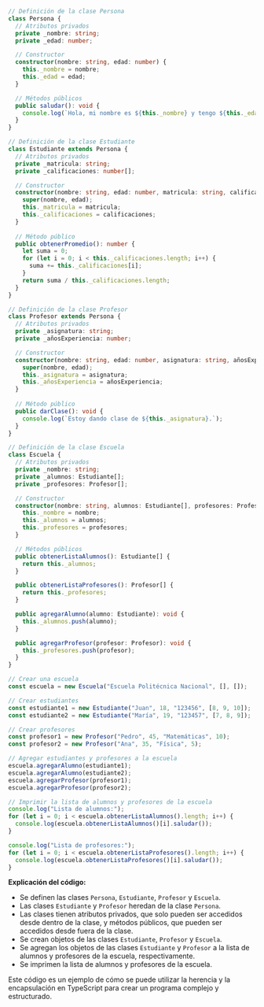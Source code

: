 ```typescript
// Definición de la clase Persona
class Persona {
  // Atributos privados
  private _nombre: string;
  private _edad: number;

  // Constructor
  constructor(nombre: string, edad: number) {
    this._nombre = nombre;
    this._edad = edad;
  }

  // Métodos públicos
  public saludar(): void {
    console.log(`Hola, mi nombre es ${this._nombre} y tengo ${this._edad} años.`);
  }
}

// Definición de la clase Estudiante
class Estudiante extends Persona {
  // Atributos privados
  private _matricula: string;
  private _calificaciones: number[];

  // Constructor
  constructor(nombre: string, edad: number, matricula: string, calificaciones: number[]) {
    super(nombre, edad);
    this._matricula = matricula;
    this._calificaciones = calificaciones;
  }
  
  // Método público
  public obtenerPromedio(): number {
    let suma = 0;
    for (let i = 0; i < this._calificaciones.length; i++) {
      suma += this._calificaciones[i];
    }
    return suma / this._calificaciones.length;
  }
}

// Definición de la clase Profesor
class Profesor extends Persona {
  // Atributos privados
  private _asignatura: string;
  private _añosExperiencia: number;

  // Constructor
  constructor(nombre: string, edad: number, asignatura: string, añosExperiencia: number) {
    super(nombre, edad);
    this._asignatura = asignatura;
    this._añosExperiencia = añosExperiencia;
  }
  
  // Método público
  public darClase(): void {
    console.log(`Estoy dando clase de ${this._asignatura}.`);
  }
}

// Definición de la clase Escuela
class Escuela {
  // Atributos privados
  private _nombre: string;
  private _alumnos: Estudiante[];
  private _profesores: Profesor[];

  // Constructor
  constructor(nombre: string, alumnos: Estudiante[], profesores: Profesor[]) {
    this._nombre = nombre;
    this._alumnos = alumnos;
    this._profesores = profesores;
  }

  // Métodos públicos
  public obtenerListaAlumnos(): Estudiante[] {
    return this._alumnos;
  }

  public obtenerListaProfesores(): Profesor[] {
    return this._profesores;
  }

  public agregarAlumno(alumno: Estudiante): void {
    this._alumnos.push(alumno);
  }

  public agregarProfesor(profesor: Profesor): void {
    this._profesores.push(profesor);
  }
}

// Crear una escuela
const escuela = new Escuela("Escuela Politécnica Nacional", [], []);

// Crear estudiantes
const estudiante1 = new Estudiante("Juan", 18, "123456", [8, 9, 10]);
const estudiante2 = new Estudiante("María", 19, "123457", [7, 8, 9]);

// Crear profesores
const profesor1 = new Profesor("Pedro", 45, "Matemáticas", 10);
const profesor2 = new Profesor("Ana", 35, "Física", 5);

// Agregar estudiantes y profesores a la escuela
escuela.agregarAlumno(estudiante1);
escuela.agregarAlumno(estudiante2);
escuela.agregarProfesor(profesor1);
escuela.agregarProfesor(profesor2);

// Imprimir la lista de alumnos y profesores de la escuela
console.log("Lista de alumnos:");
for (let i = 0; i < escuela.obtenerListaAlumnos().length; i++) {
  console.log(escuela.obtenerListaAlumnos()[i].saludar());
}

console.log("Lista de profesores:");
for (let i = 0; i < escuela.obtenerListaProfesores().length; i++) {
  console.log(escuela.obtenerListaProfesores()[i].saludar());
}
```

**Explicación del código:**

* Se definen las clases `Persona`, `Estudiante`, `Profesor` y `Escuela`.
* Las clases `Estudiante` y `Profesor` heredan de la clase `Persona`.
* Las clases tienen atributos privados, que solo pueden ser accedidos desde dentro de la clase, y métodos públicos, que pueden ser accedidos desde fuera de la clase.
* Se crean objetos de las clases `Estudiante`, `Profesor` y `Escuela`.
* Se agregan los objetos de las clases `Estudiante` y `Profesor` a la lista de alumnos y profesores de la escuela, respectivamente.
* Se imprimen la lista de alumnos y profesores de la escuela.

Este código es un ejemplo de cómo se puede utilizar la herencia y la encapsulación en TypeScript para crear un programa complejo y estructurado.